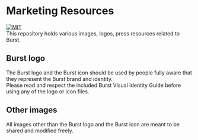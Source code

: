 # Marketing Resources
[![MIT](https://img.shields.io/badge/license-MIT-blue.svg)](LICENSE.txt)<br>
This repository holds various images, logos, press resources related to Burst.

## Burst logo
The Burst logo and the Burst icon should be used by people fully aware that they represent the Burst brand and identity.<br>
Please read and respect the included Burst Visual Identity Guide before using any of the logo or icon files.

## Other images
All images other than the Burst logo and the Burst icon are meant to be shared and modified freely.
